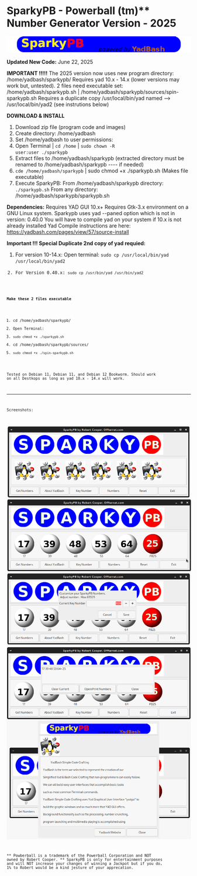 # SparkyPB - Powerball (tm)** Number Generator Version - 2025

![Alt text](https://github.com/offternet/SparkyPB-Powerball-Numbers-Generator/blob/master/images/sparkypb-banner.png)

**Updated New Code:** June 22, 2025

**IMPORTANT !!!!!** The 2025 version now uses new program directory: /home/yadbash/sparkypb/ 
                    Requires yad 10.x - 14.x (lower versions may work but, untested).
                    2 files need executable set: /home/yadbash/sparkypb.sh | /home/yadbash/sparkypb/sources/spin-sparkypb.sh
                    Requires a duplicate copy /usr/local/bin/yad named --> /usr/local/bin/yad2 (see instrutions below)

**DOWNLOAD & INSTALL**
1. Download zip file (program code and images)
2. Create directory: /home/yadbash
3. Set /home/yadbash to user permissions:
4. Open Terminal | <code>cd /home</code> | <code>sudo chown -R user:user ./sparkypb</code>
5. Extract files to /home/yadbash/sparkypb (extracted directory must be renamed to /home/yadbash/sparkypb ---- if needed)
6. <code>cde /home/yadbash/sparkypb</code> | sudo chmod +x ./sparkypb.sh (Makes file executable)
7. Execute SparkyPB:
     From /home/yadbash/sparkypb directory: <code>./sparkypb.sh</code>
     From any directory: /home/yadbash/sparkypb/sparkypb.sh
   
**Dependencies:**   Requires YAD GUI 10.x+ 
                    Requires Gtk-3.x environment on a GNU Linux system. 
                    Sparkypb uses yad --paned option which is not in version: 0.40.0
                    You will have to compile yad on your system if 10.x is not already installed
                    Yad Compile instructions are here: https://yadbash.com/pages/view/57/source-install
    
**Important !!!  Special Duplicate 2nd copy of yad requied:** 

1. For version 10-14.x: Open terminal: <code>sudo cp /usr/local/bin/yad /usr/local/bin/yad2
2. For Version 0.40.x: <code>sudo cp /usr/bin/yad /usr/bin/yad2

**Make these 2 files executable**
1. cd /home/yadbash/sparkypb/
2. Open Terminal:
3. <code>sudo chmod +x ./sparkypb.sh</code>
4. cd /home/yadbash/sparkypb/sources/
5. <code>sudo chmod +x ./spin-sparkypb.sh</code>

Tested on Debian 11, Debian 11, and Debian 12 Bookworm. Should work on all Destkops as long as yad 10.x - 14.x will work.

----------------------
Screenshots:

![Alt text](https://github.com/offternet/SparkyPB-Powerball-Numbers-Generator/blob/master/screenshots/sparkypb01.png)
![Alt text](https://github.com/offternet/SparkyPB-Powerball-Numbers-Generator/blob/master/screenshots/sparkypb02.png)
![Alt text](https://github.com/offternet/SparkyPB-Powerball-Numbers-Generator/blob/master/screenshots/sparkypb03.png)
![Alt text](https://github.com/offternet/SparkyPB-Powerball-Numbers-Generator/blob/master/screenshots/sparkypb04.png)
![Alt text](https://github.com/offternet/SparkyPB-Powerball-Numbers-Generator/blob/master/screenshots/sparkypb05.png)

** Powberball is a trademark of the Powerball Corporation and NOT owned by Robert Cooper. 
** SparkyPB is only for entertainment purposes and will NOT increase your changes of winning a Jackpot but if you do, 1% to Robert would be a kind jesture of your apprecation.
